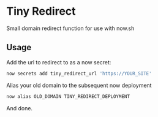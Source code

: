 # Tiny Redirect

Small domain redirect function for use with now.sh

## Usage

Add the url to redirect to as a now secret:

```bash
now secrets add tiny_redirect_url 'https://YOUR_SITE'
```

Alias your old domain to the subsequent now deployment

```bash
now alias OLD_DOMAIN TINY_REDIRECT_DEPLOYMENT
```

And done.
